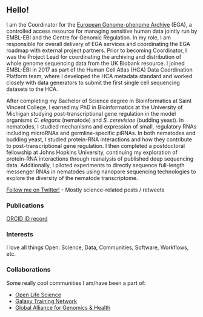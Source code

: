 ## Hello!

I am the Coordinator for the [European Genome-phenome Archive](https://ega-archive.org/) (EGA), a controlled access resource for managing sensitive human data jointly run by EMBL-EBI and the Centre for Genomic Regulation. In my role, I am responsible for overall delivery of EGA services and coordinating the EGA roadmap with external project partners. Prior to becoming Coordinator, I was the Project Lead for coordinating the archiving and distribution of whole genome sequencing data from the UK Biobank resource. I joined EMBL-EBI in 2017 as part of the Human Cell Atlas (HCA) Data Coordination Platform team, where I developed the HCA metadata standard and worked closely with data generators to submit the first single cell sequencing datasets to the HCA.

After completing my Bachelor of Science degree in Bioinformatics at Saint Vincent College, I earned my PhD in Bioinformatics at the University of Michigan studying post-transcriptional gene regulation in the model organisms _C. elegans_ (nematode) and _S. cerevisiae_ (budding yeast). In nematodes, I studied mechanisms and expression of small, regulatory RNAs including microRNAs and germline-specific piRNAs. In both nematodes and budding yeast, I studied protein-RNA interactions and how they contribute to post-transcriptional gene regulation. I then completed a postdoctoral fellowship at Johns Hopkins University, continuing my exploration of protein-RNA interactions through reanalysis of published deep sequencing data. Additionally, I piloted experiments to directly sequence full-length messenger RNAs in nematodes using nanopore sequencing technologies to explore the diversity of the nematode transcriptome.

[Follow me on Twitter!](https://twitter.com/MalloryFreeberg) - Mostly science-related posts / retweets

### Publications

[ORCID ID record](https://orcid.org/0000-0003-2949-3921)

### Interests

I love all things Open: Science, Data, Communities, Software, Workflows, etc.

### Collaborations

Some really cool communities I am/have been a part of:

* [Open Life Science](https://openlifesci.org/)
* [Galaxy Training Network](https://training.galaxyproject.org/)
* [Global Alliance for Genomics & Health](https://www.ga4gh.org/)
